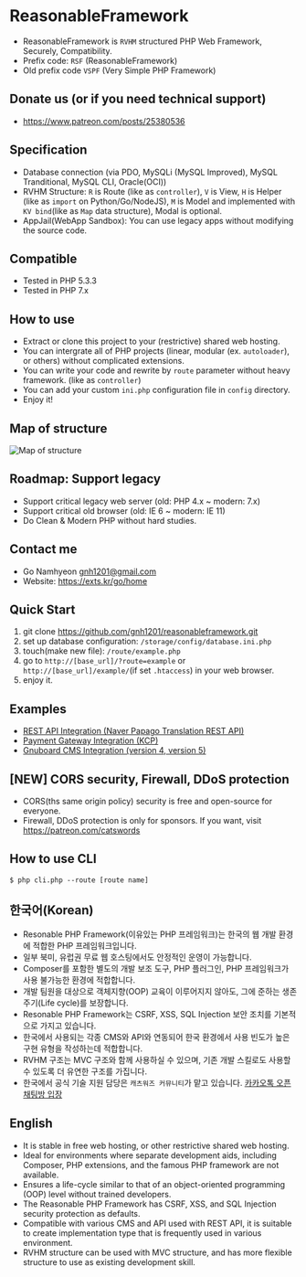 # ReasonableFramework
- ReasonableFramework is `RVHM` structured PHP Web Framework, Securely, Compatibility.
- Prefix code: `RSF` (ReasonableFramework)
- Old prefix code `VSPF` (Very Simple PHP Framework)

## Donate us (or if you need technical support)
- https://www.patreon.com/posts/25380536
 
## Specification
- Database connection (via PDO, MySQLi (MySQL Improved), MySQL Tranditional, MySQL CLI, Oracle(OCI))
- RVHM Structure: `R` is Route (like as `controller`), `V` is View, `H` is Helper (like as `import` on Python/Go/NodeJS), `M` is Model and implemented with `KV bind`(like as `Map` data structure), Modal is optional.
- AppJail(WebApp Sandbox): You can use legacy apps without modifying the source code.

## Compatible
- Tested in PHP 5.3.3
- Tested in PHP 7.x

## How to use
- Extract or clone this project to your (restrictive) shared web hosting.
- You can intergrate all of PHP projects (linear, modular (ex. `autoloader`), or others) without complicated extensions.
- You can write your code and rewrite by `route` parameter without heavy framework. (like as `controller`)
- You can add your custom `ini.php` configuration file in `config` directory.
- Enjoy it!

## Map of structure
![Map of structure](https://github.com/gnh1201/reasonableframework/raw/master/assets/img/reasonableframework.jpg)

## Roadmap: Support legacy
- Support critical legacy web server (old: PHP 4.x ~ modern: 7.x)
- Support critical old browser (old: IE 6 ~ modern: IE 11)
- Do Clean & Modern PHP without hard studies.

## Contact me
- Go Namhyeon <gnh1201@gmail.com>
- Website: https://exts.kr/go/home

## Quick Start
1. git clone https://github.com/gnh1201/reasonableframework.git
2. set up database configuration: `/storage/config/database.ini.php`
3. touch(make new file): `/route/example.php`
4. go to `http://[base_url]/?route=example` or `http://[base_url]/example/`(if set `.htaccess`) in your web browser.
5. enjoy it.

## Examples
- [REST API Integration (Naver Papago Translation REST API)](https://gist.github.com/gnh1201/081484e6f5e10bd3be819093ba5f49c8)
- [Payment Gateway Integration (KCP)](https://github.com/gnh1201/reasonableframework/blob/master/route/orderpay.pgkcp.php)
- [Gnuboard CMS Integration (version 4, version 5)](https://github.com/gnh1201/reasonableframework/blob/master/route/api.gnuboard.php)

## [NEW] CORS security, Firewall, DDoS protection
- CORS(ths same origin policy) security is free and open-source for everyone.
- Firewall, DDoS protection is only for sponsors. If you want, visit https://patreon.com/catswords

## How to use CLI
```
$ php cli.php --route [route name]
```

## 한국어(Korean)
- Resonable PHP Framework(이유있는 PHP 프레임워크)는 한국의 웹 개발 환경에 적합한 PHP 프레임워크입니다.
- 일부 북미, 유럽권 무료 웹 호스팅에서도 안정적인 운영이 가능합니다.
- Composer를 포함한 별도의 개발 보조 도구, PHP 플러그인, PHP 프레임워크가 사용 불가능한 환경에 적합합니다.
- 개발 팀원을 대상으로 객체지향(OOP) 교육이 이루어지지 않아도, 그에 준하는 생존주기(Life cycle)를 보장합니다.
- Resonable PHP Framework는 CSRF, XSS, SQL Injection 보안 조치를 기본적으로 가지고 있습니다.
- 한국에서 사용되는 각종 CMS와 API와 연동되어 한국 환경에서 사용 빈도가 높은 구현 유형을 작성하는데 적합합니다.
- RVHM 구조는 MVC 구조와 함께 사용하실 수 있으며, 기존 개발 스킬로도 사용할 수 있도록 더 유연한 구조를 가집니다.
- 한국에서 공식 기술 지원 담당은 `캐츠워즈 커뮤니티`가 맡고 있습니다. [카카오톡 오픈채팅방 입장](https://open.kakao.com/o/gWvNF1B)

## English
- It is stable in free web hosting, or other restrictive shared web hosting.
- Ideal for environments where separate development aids, including Composer, PHP extensions, and the famous PHP framework are not available.
- Ensures a life-cycle similar to that of an object-oriented programming (OOP) level without trained developers.
- The Reasonable PHP Framework has CSRF, XSS, and SQL Injection security protection as defaults.
- Compatible with various CMS and API used with REST API, it is suitable to create implementation type that is frequently used in various environment.
- RVHM structure can be used with MVC structure, and has more flexible structure to use as existing development skill.
